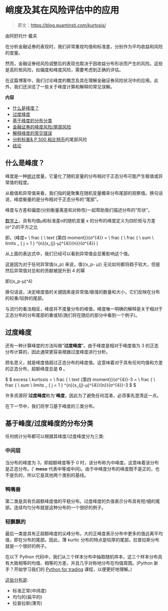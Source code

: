 # 峭度及其在风险评估中的应用

> 原文：<https://blog.quantinsti.com/kurtosis/>

由阿舒托什·戴夫

在分析金融证券的表现时，我们非常重视均值和标准差，分别作为平均收益和风险的度量。

然而，金融证券经风险调整后的表现也取决于因收益分布形状而产生的风险。这些是高阶矩风险，如偏度和峰度风险，需要考虑到正确的评估。

在这篇博客中，我们讨论峰度的概念及其在理解金融证券风险状况中的应用。此外，我们还浏览了一些关于峰度计算和解释的常见误解。

**内容**

*   [什么是峰度？](#what-is-kurtosis)
*   [过度峰度](#excess-kurtosis)
*   [基于峰度的分布分类](#classification-of-distributions-based-on-kurtosis)
*   [金融证券的峰度风险/尾部风险](#kurtosis-risk-tail-risk-in-financial-securities)
*   [解释峰度的常见错误](#a-common-error-in-interpretation-of-kurtosis)
*   [分析标普& P 500 和比特币](#analysing-the-tail-risk-in-S&P-500-and-Bitcoin)的尾部风险
*   [结论](#conclusion)

## **什么是峰度？**

峰度是一种[统计](/statistics-probability-distribution/)度量，它量化了随机变量的分布相对于正态分布可能产生极值或异常值的程度。

从极值和异常值来看，我们指的是聚集在随机变量概率分布尾部的观察值。换句话说，峰度衡量的是分布相对于正态分布的“尾部”。

峰度与方差和偏度(分别衡量离差和对称性)一起帮助我们描述分布的“形状”。

[数学上](/algorithmic-trading-maths/#Math-Concepts)，具有均值μ和标准差σ的随机变量 x 的分布的峰度定义为四阶矩与方差\(σ^2\的平方之比

即。\(峰度= \ frac { \ text {第四 moment}}{σ^{4}} = \ frac { \ frac { \ sum \ limits _ { j = 1 } ^{n}(x_{j}-μ)^{4}}{n}}{σ^{4}} \)

从上面的表达式中，我们已经可以看到异常值会显著影响这个值。

这是因为对于任何异常值\(x_p\) 来说，值\((x_p- μ)\) 无论如何都将趋于较大，但是然后异常值对总和的贡献被提升到 4 的幂

即\((x_p-μ)^4\)

换句话说，决定峰度值的关键因素是异常值/极值的数量和大小，它们反映在分布的较重/较胖的尾部。

与流行的看法相反，峰度并不度量分布的峰值，峰度唯一明确的解释是关于相对于正态分布的分布尾部的重或轻(我们将在随后的部分中看到一个例子)。

## **过度峰度**

还有一种计算峰度的方法叫做“**过度峰度**”。由于峰度是相对于峰度值为 3 的正态分布计算的，因此通常更容易根据过度峰度进行分析。

顾名思义，就是峰度值超过正态分布的峰度值。这意味着对于具有任何均值和方差的正态分布，超额峰度总是 **0** 。

$ $ excess \ kurtosis = \ frac { \ text {第四 moment}}{σ^{4}}-3 = \ frac { \ frac { \ sum \ limits _ { j = 1 } ^{n}(x_{j}-μ)^{4}}{n}}{σ^{4}}-3 $ $

许多资源将'**过度峰度**称为'**峰度**，因此为了避免任何混淆，必须事先澄清这一点。

在下一节中，我们将学习基于峰度的三类分布。

## **基于峰度/过度峰度的分布分类**

任何统计分布都可以根据其峰度/过度峰度分为三类:

### **中间层**

当分布的峰度为 3，即超额峰度等于 0 时，该分布称为中峰度。这意味着该分布是正态分布。(' **meso** 代表中等或中间)。由于中峰度分布的峰度既不是正的，也不是负的，所以它是其他两个类别的基线。

### **鸭嘴兽**

第二类是具有负超额峰度值的平稳分布。过度峰度的负值表示分布具有短/细的尾部。连续均匀分布就是这种分布的一个很好的例子。

### **轻飘飘的**

最后一类是具有正超额峰度的尖峰分布。大的正峰度表示分布中更多的值远离平均值，即在分布的尾部。因此，薄 kurtic 分布的特点是较厚的尾部。拉普拉斯分布就是一个很好的例子。

在以下 Python 代码中，我们从三个样本分布中抽取随机样本，这三个样本分布具有大致相等的均值、相等的方差，并且几乎对称地分布在均值周围。(Python 新手？开始学习我们的 [Python for trading](https://quantra.quantinsti.com/course/python-for-trading) 课程，以便更好地理解。)

<u>这些分布是</u>:

*   标准正常(中纬度)
*   均匀的(扁平的)
*   拉普拉斯(薄壳)